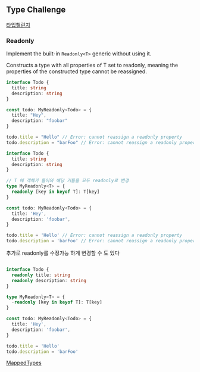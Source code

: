 

## Type Challenge 

[타입챌린지](https://github.com/type-challenges/type-challenges/issues/6275)



### Readonly

Implement the built-in `Readonly<T>` generic without using it.

Constructs a type with all properties of T set to readonly, meaning the properties of the constructed type cannot be reassigned.

```typescript
interface Todo {
  title: string
  description: string
}

const todo: MyReadonly<Todo> = {
  title: "Hey",
  description: "foobar"
}

todo.title = "Hello" // Error: cannot reassign a readonly property
todo.description = "barFoo" // Error: cannot reassign a readonly property
```



```typescript
interface Todo {
  title: string
  description: string
}

// T 에 객체가 들어와 해당 키들을 모두 readonly로 변경
type MyReadonly<T> = {
  readonly [key in keyof T]: T[key]
}

const todo: MyReadonly<Todo> = {
  title: 'Hey',
  description: 'foobar',
}

todo.title = 'Hello' // Error: cannot reassign a readonly property
todo.description = 'barFoo' // Error: cannot reassign a readonly property
```



추가로 readonly를 수정가능 하게 변경할 수 도 있다

```typescript

interface Todo {
  readonly title: string
  readonly description: string
}

type MyReadonly<T> = {
  -readonly [key in keyof T]: T[key]
}

const todo: MyReadonly<Todo> = {
  title: 'Hey',
  description: 'foobar',
}

todo.title = 'Hello' 
todo.description = 'barFoo'
```

[MappedTypes](https://www.typescriptlang.org/docs/handbook/2/mapped-types.html)

